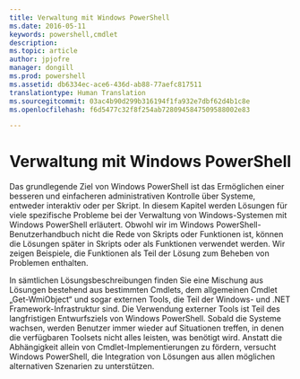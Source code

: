 ```yaml
---
title: Verwaltung mit Windows PowerShell
ms.date: 2016-05-11
keywords: powershell,cmdlet
description: 
ms.topic: article
author: jpjofre
manager: dongill
ms.prod: powershell
ms.assetid: db6334ec-ace6-436d-ab88-77aefc817511
translationtype: Human Translation
ms.sourcegitcommit: 03ac4b90d299b316194f1fa932e7dbf62d4b1c8e
ms.openlocfilehash: f6d5477c32f8f254ab7280945847509588002e83

---
```


# Verwaltung mit Windows PowerShell
Das grundlegende Ziel von Windows PowerShell ist das Ermöglichen einer besseren und einfacheren administrativen Kontrolle über Systeme, entweder interaktiv oder per Skript. In diesem Kapitel werden Lösungen für viele spezifische Probleme bei der Verwaltung von Windows-Systemen mit Windows PowerShell erläutert. Obwohl wir im Windows PowerShell-Benutzerhandbuch nicht die Rede von Skripts oder Funktionen ist, können die Lösungen später in Skripts oder als Funktionen verwendet werden. Wir zeigen Beispiele, die Funktionen als Teil der Lösung zum Beheben von Problemen enthalten.

In sämtlichen Lösungsbeschreibungen finden Sie eine Mischung aus Lösungen bestehend aus bestimmten Cmdlets, dem allgemeinen Cmdlet „Get\-WmiObject“ und sogar externen Tools, die Teil der Windows- und .NET Framework-Infrastruktur sind. Die Verwendung externer Tools ist Teil des langfristigen Entwurfsziels von Windows PowerShell. Sobald die Systeme wachsen, werden Benutzer immer wieder auf Situationen treffen, in denen die verfügbaren Toolsets nicht alles leisten, was benötigt wird. Anstatt die Abhängigkeit allein von Cmdlet-Implementierungen zu fördern, versucht Windows PowerShell, die Integration von Lösungen aus allen möglichen alternativen Szenarien zu unterstützen.




<!--HONumber=Jun16_HO4-->


